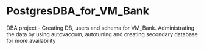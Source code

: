 # PostgresDBA_for_VM_Bank
DBA project - Creating DB, users and schema for VM_Bank. Administrating the data by using autovaccum, autotuning and creating secondary database for more availability
